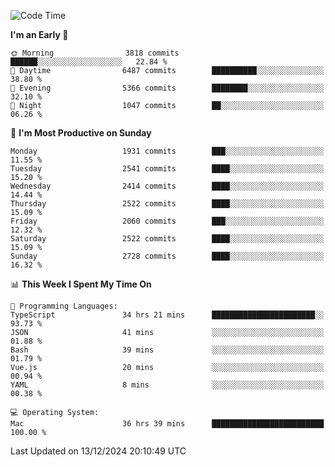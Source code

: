 <!--START_SECTION:waka-->
![Code Time](http://img.shields.io/badge/Code%20Time-4%2C628%20hrs%2013%20mins-blue)

**I'm an Early 🐤** 

```text
🌞 Morning                3818 commits        ██████░░░░░░░░░░░░░░░░░░░   22.84 % 
🌆 Daytime                6487 commits        ██████████░░░░░░░░░░░░░░░   38.80 % 
🌃 Evening                5366 commits        ████████░░░░░░░░░░░░░░░░░   32.10 % 
🌙 Night                  1047 commits        ██░░░░░░░░░░░░░░░░░░░░░░░   06.26 % 
```
📅 **I'm Most Productive on Sunday** 

```text
Monday                   1931 commits        ███░░░░░░░░░░░░░░░░░░░░░░   11.55 % 
Tuesday                  2541 commits        ████░░░░░░░░░░░░░░░░░░░░░   15.20 % 
Wednesday                2414 commits        ████░░░░░░░░░░░░░░░░░░░░░   14.44 % 
Thursday                 2522 commits        ████░░░░░░░░░░░░░░░░░░░░░   15.09 % 
Friday                   2060 commits        ███░░░░░░░░░░░░░░░░░░░░░░   12.32 % 
Saturday                 2522 commits        ████░░░░░░░░░░░░░░░░░░░░░   15.09 % 
Sunday                   2728 commits        ████░░░░░░░░░░░░░░░░░░░░░   16.32 % 
```


📊 **This Week I Spent My Time On** 

```text
💬 Programming Languages: 
TypeScript               34 hrs 21 mins      ███████████████████████░░   93.73 % 
JSON                     41 mins             ░░░░░░░░░░░░░░░░░░░░░░░░░   01.88 % 
Bash                     39 mins             ░░░░░░░░░░░░░░░░░░░░░░░░░   01.79 % 
Vue.js                   20 mins             ░░░░░░░░░░░░░░░░░░░░░░░░░   00.94 % 
YAML                     8 mins              ░░░░░░░░░░░░░░░░░░░░░░░░░   00.38 % 

💻 Operating System: 
Mac                      36 hrs 39 mins      █████████████████████████   100.00 % 
```


 Last Updated on 13/12/2024 20:10:49 UTC
<!--END_SECTION:waka-->
